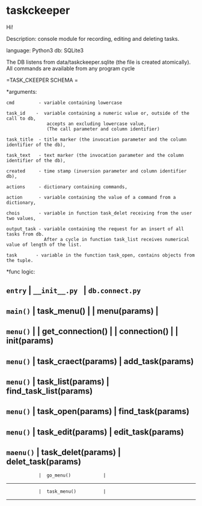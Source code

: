 # taskckeeper

Hi!

Description: console module for recording, editing and deleting tasks.

language: Python3
db: SQLite3

The DB listens from data/taskckeeper.sqlite (the file is created atomically).
All commands are available from any program cycle

=TASK_CKEEPER SCHEMA =

*arguments:
    
    cmd         - variable containing lowercase
    
    task_id    -  variable containing a numeric value or, outside of the call to db,
                   accepts an excluding lowercase value,
                   (The call parameter and column identifier)
    
    task_title  - title marker (the invocation parameter and the column identifier of the db),
    
    task_text   - text marker (the invocation parameter and the column identifier of the db),
    
    created     - time stamp (inversion parameter and column identifier db),
    
    actions     - dictionary containing commands,
    
    action      - variable containing the value of a command from a dictionary,
    
    chois       - variable in function task_delet receiving from the user two values,
    
    output_task - variable containing the request for an insert of all tasks from db.
                  After a cycle in function task_list receives numerical value of length of the list.
    
    task       - variable in the function task_open, contains objects from the tuple.




*func logic:

`entry`         |  `__init__.py `       |      `db.connect.py`         
--------------------------------------------------------------------
`main()`        |   task_menu()         |
                |   menu(params)        |
--------------------------------------------------------------------
`menu()`        |                       |   get_connection() 
                |                       |       connection()
                |                       |   init(params)
--------------------------------------------------------------------
`menu()`        |  task_craect(params)  |   add_task(params) 
-------------------------------------------------------------------- 
`menu()`        |  task_list(params)    |   find_task_list(params)
--------------------------------------------------------------------
`menu()`        |  task_open(params)    |   find_task(params)
--------------------------------------------------------------------
`menu()`        |  task_edit(params)    |   edit_task(params)
--------------------------------------------------------------------
`maenu()`       |  task_delet(params)   |   delet_task(params)
--------------------------------------------------------------------
                |  go_menu()            | 
--------------------------------------------------------------------
                |  task_menu()          |
--------------------------------------------------------------------
